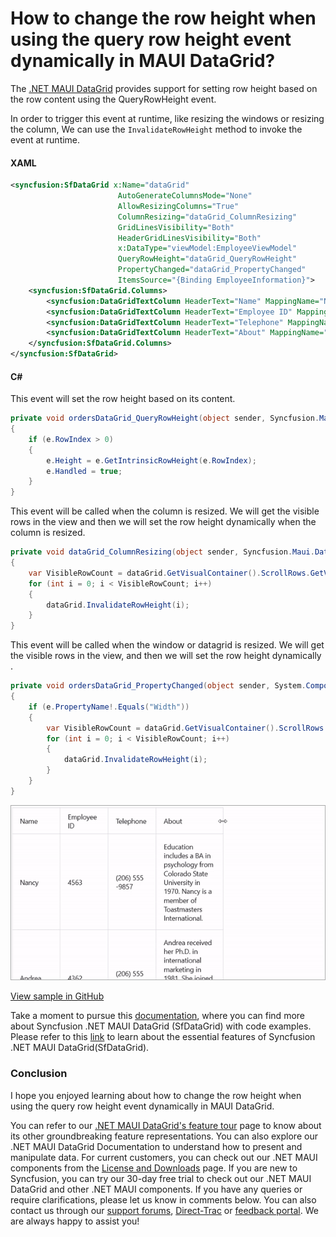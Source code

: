 # How to change the row height when using the query row height event dynamically in MAUI DataGrid?

The [.NET MAUI DataGrid](https://www.syncfusion.com/maui-controls/maui-datagrid) provides support for setting row height based on the row content using the QueryRowHeight event.

In order to trigger this event at runtime, like resizing the windows or resizing the column, We can use the `InvalidateRowHeight` method to invoke the event at runtime.

#### XAML
```XML
<syncfusion:SfDataGrid x:Name="dataGrid"
                        AutoGenerateColumnsMode="None"                       
                        AllowResizingColumns="True"
                        ColumnResizing="dataGrid_ColumnResizing"
                        GridLinesVisibility="Both"
                        HeaderGridLinesVisibility="Both"
                        x:DataType="viewModel:EmployeeViewModel" 
                        QueryRowHeight="dataGrid_QueryRowHeight"
                        PropertyChanged="dataGrid_PropertyChanged"
                        ItemsSource="{Binding EmployeeInformation}">
    <syncfusion:SfDataGrid.Columns>
        <syncfusion:DataGridTextColumn HeaderText="Name" MappingName="Name"  />
        <syncfusion:DataGridTextColumn HeaderText="Employee ID" MappingName="EmployeeID"  />
        <syncfusion:DataGridTextColumn HeaderText="Telephone" MappingName="Telephone"/>
        <syncfusion:DataGridTextColumn HeaderText="About" MappingName="About"/>
    </syncfusion:SfDataGrid.Columns>
</syncfusion:SfDataGrid>

```
#### C#
This event will set the row height based on its content.
```C#
private void ordersDataGrid_QueryRowHeight(object sender, Syncfusion.Maui.DataGrid.DataGridQueryRowHeightEventArgs e)
{
    if (e.RowIndex > 0)
    {
        e.Height = e.GetIntrinsicRowHeight(e.RowIndex);
        e.Handled = true;
    }
}
```
This event will be called when the column is resized. We will get the visible rows in the view and then we will set the row height dynamically when the column is resized.
```C#
private void dataGrid_ColumnResizing(object sender, Syncfusion.Maui.DataGrid.DataGridColumnResizingEventArgs e)
{
    var VisibleRowCount = dataGrid.GetVisualContainer().ScrollRows.GetVisibleLines().Count;
    for (int i = 0; i < VisibleRowCount; i++)
    {
        dataGrid.InvalidateRowHeight(i);
    }
}
```
This event will be called when the window or datagrid is resized. We will get the visible rows in the view, and then we will set the row height dynamically .
```C#
private void ordersDataGrid_PropertyChanged(object sender, System.ComponentModel.PropertyChangedEventArgs e)
{
    if (e.PropertyName!.Equals("Width"))
    {
        var VisibleRowCount = dataGrid.GetVisualContainer().ScrollRows.GetVisibleLines().Count;
        for (int i = 0; i < VisibleRowCount; i++)
        {
            dataGrid.InvalidateRowHeight(i);
        }
    }
}

```
![DataGrid Dynamic Row height](SfDataGrid_Dynamic_RowHeight.gif)

[View sample in GitHub](https://github.com/SyncfusionExamples/How-to-change-the-row-height-when-using-the-query-row-height-event-dynamically-in-MAUI-DataGrid)

Take a moment to pursue this [documentation](https://help.syncfusion.com/maui/datagrid/overview), where you can find more about Syncfusion .NET MAUI DataGrid (SfDataGrid) with code examples.
Please refer to this [link](https://www.syncfusion.com/maui-controls/maui-datagrid) to learn about the essential features of Syncfusion .NET MAUI DataGrid(SfDataGrid).

### Conclusion
I hope you enjoyed learning about how to change the row height when using the query row height event dynamically in MAUI DataGrid.

You can refer to our [.NET MAUI DataGrid's feature tour](https://www.syncfusion.com/maui-controls/maui-datagrid) page to know about its other groundbreaking feature representations. You can also explore our .NET MAUI DataGrid Documentation to understand how to present and manipulate data.
For current customers, you can check out our .NET MAUI components from the [License and Downloads](https://www.syncfusion.com/account/downloads) page. If you are new to Syncfusion, you can try our 30-day free trial to check out our .NET MAUI DataGrid and other .NET MAUI components.
If you have any queries or require clarifications, please let us know in comments below. You can also contact us through our [support forums](https://www.syncfusion.com/forums), [Direct-Trac](https://support.syncfusion.com/account/login?ReturnUrl=%2Faccount%2Fconnect%2Fauthorize%2Fcallback%3Fclient_id%3Dc54e52f3eb3cde0c3f20474f1bc179ed%26redirect_uri%3Dhttps%253A%252F%252Fsupport.syncfusion.com%252Fagent%252Flogincallback%26response_type%3Dcode%26scope%3Dopenid%2520profile%2520agent.api%2520integration.api%2520offline_access%2520kb.api%26state%3D8db41f98953a4d9ba40407b150ad4cf2%26code_challenge%3DvwHoT64z2h21eP_A9g7JWtr3vp3iPrvSjfh5hN5C7IE%26code_challenge_method%3DS256%26response_mode%3Dquery) or [feedback portal](https://www.syncfusion.com/feedback/maui?control=sfdatagrid). We are always happy to assist you!